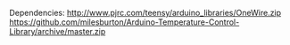 Dependencies:
http://www.pjrc.com/teensy/arduino_libraries/OneWire.zip
https://github.com/milesburton/Arduino-Temperature-Control-Library/archive/master.zip
